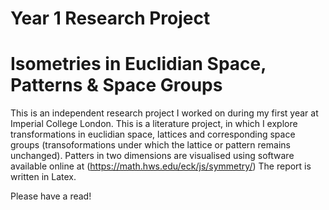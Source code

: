 # Year 1 Research Project
# Isometries in Euclidian Space, Patterns & Space Groups

This is an independent research project I worked on during my first year at Imperial College London. This is a literature project, in which I explore transformations in euclidian space, lattices and corresponding space groups (transoformations under which the lattice or pattern remains unchanged). Patters in two dimensions are visualised using software available online at (https://math.hws.edu/eck/js/symmetry/)
The report is written in Latex.

Please have a read!
